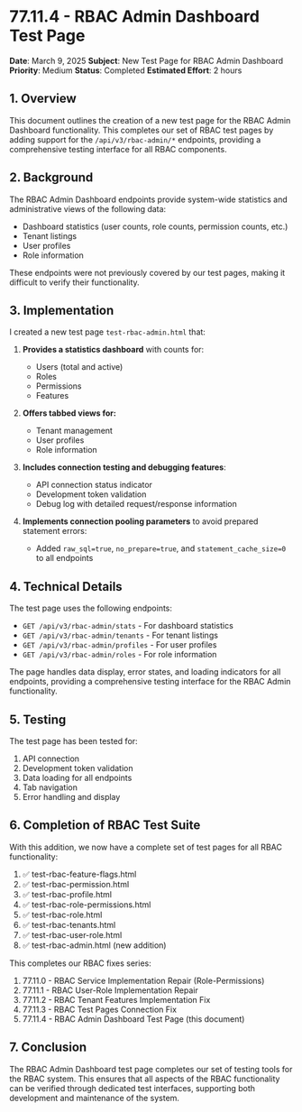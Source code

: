 # 77.11.4 - RBAC Admin Dashboard Test Page

**Date**: March 9, 2025
**Subject**: New Test Page for RBAC Admin Dashboard
**Priority**: Medium
**Status**: Completed
**Estimated Effort**: 2 hours

## 1. Overview

This document outlines the creation of a new test page for the RBAC Admin Dashboard functionality. This completes our set of RBAC test pages by adding support for the `/api/v3/rbac-admin/*` endpoints, providing a comprehensive testing interface for all RBAC components.

## 2. Background

The RBAC Admin Dashboard endpoints provide system-wide statistics and administrative views of the following data:
- Dashboard statistics (user counts, role counts, permission counts, etc.)
- Tenant listings
- User profiles
- Role information

These endpoints were not previously covered by our test pages, making it difficult to verify their functionality.

## 3. Implementation

I created a new test page `test-rbac-admin.html` that:

1. **Provides a statistics dashboard** with counts for:
   - Users (total and active)
   - Roles
   - Permissions
   - Features

2. **Offers tabbed views for:**
   - Tenant management
   - User profiles
   - Role information

3. **Includes connection testing and debugging features**:
   - API connection status indicator
   - Development token validation
   - Debug log with detailed request/response information

4. **Implements connection pooling parameters** to avoid prepared statement errors:
   - Added `raw_sql=true`, `no_prepare=true`, and `statement_cache_size=0` to all endpoints

## 4. Technical Details

The test page uses the following endpoints:
- `GET /api/v3/rbac-admin/stats` - For dashboard statistics
- `GET /api/v3/rbac-admin/tenants` - For tenant listings
- `GET /api/v3/rbac-admin/profiles` - For user profiles
- `GET /api/v3/rbac-admin/roles` - For role information

The page handles data display, error states, and loading indicators for all endpoints, providing a comprehensive testing interface for the RBAC Admin functionality.

## 5. Testing

The test page has been tested for:
1. API connection
2. Development token validation
3. Data loading for all endpoints
4. Tab navigation
5. Error handling and display

## 6. Completion of RBAC Test Suite

With this addition, we now have a complete set of test pages for all RBAC functionality:

1. ✅ test-rbac-feature-flags.html
2. ✅ test-rbac-permission.html
3. ✅ test-rbac-profile.html
4. ✅ test-rbac-role-permissions.html
5. ✅ test-rbac-role.html
6. ✅ test-rbac-tenants.html
7. ✅ test-rbac-user-role.html
8. ✅ test-rbac-admin.html (new addition)

This completes our RBAC fixes series:
1. 77.11.0 - RBAC Service Implementation Repair (Role-Permissions)
2. 77.11.1 - RBAC User-Role Implementation Repair
3. 77.11.2 - RBAC Tenant Features Implementation Fix
4. 77.11.3 - RBAC Test Pages Connection Fix
5. 77.11.4 - RBAC Admin Dashboard Test Page (this document)

## 7. Conclusion

The RBAC Admin Dashboard test page completes our set of testing tools for the RBAC system. This ensures that all aspects of the RBAC functionality can be verified through dedicated test interfaces, supporting both development and maintenance of the system.
